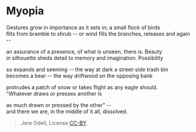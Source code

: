 # Myopia

Gestures grow in importance as it sets in; a small flock of birds  
flits from bramble to shrub -- or wind fills the branches, releases and again --

an assurance of a presence, of what is unseen, there is. Beauty  
in silhouette sheds detail to memory and imagination. Possibility

so expands and seeming --  the way at dark a street-side trash bin  
becomes a bear -- the way driftwood on the opposing bank

protrudes a patch of snow or takes flight as any eagle should.  
"Whatever draws or presses another is

as much drawn or pressed by the other" --  
and there we are, in the middle of it all, dissolved.

>Jere Odell, License [CC-BY](https://creativecommons.org/licenses/by/4.0/).